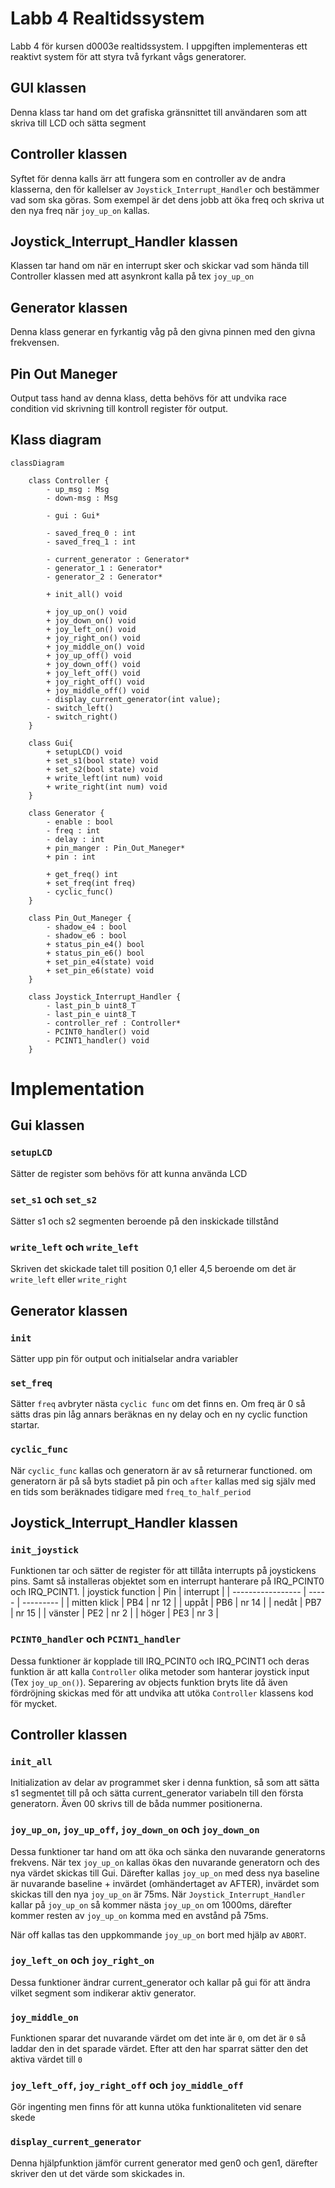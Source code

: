 # Labb 4 Realtidssystem
Labb 4 för kursen d0003e realtidssystem.
I uppgiften implementeras ett reaktivt system för att styra två fyrkant vågs generatorer.

## GUI klassen
Denna klass tar hand om det grafiska gränsnittet till användaren som att skriva till LCD och sätta segment

## Controller klassen
Syftet för denna kalls ärr att fungera som en controller av de andra klasserna,
den för kallelser av ``Joystick_Interrupt_Handler`` och bestämmer vad som ska göras.
Som exempel är det dens jobb att öka freq och skriva ut den nya freq när ``joy_up_on`` kallas.

## Joystick_Interrupt_Handler klassen
Klassen tar hand om när en interrupt sker och skickar vad som hända till Controller klassen med att asynkront kalla på tex ``joy_up_on`` 

## Generator klassen
Denna klass generar en fyrkantig våg på den givna pinnen med den givna frekvensen.

## Pin Out Maneger
Output tass hand av denna klass, detta behövs för att undvika race condition vid skrivning till kontroll register för output.  

## Klass diagram
<!--
hur klass diagramed görs
https://mermaid.js.org/syntax/classDiagram.html
-->
```mermaid
classDiagram

    class Controller {
        - up_msg : Msg
        - down-msg : Msg

        - gui : Gui*

        - saved_freq_0 : int
        - saved_freq_1 : int

        - current_generator : Generator*
        - generator_1 : Generator*
        - generator_2 : Generator*

        + init_all() void

        + joy_up_on() void
        + joy_down_on() void
        + joy_left_on() void
        + joy_right_on() void
        + joy_middle_on() void
        + joy_up_off() void
        + joy_down_off() void
        + joy_left_off() void
        + joy_right_off() void
        + joy_middle_off() void
        - display_current_generator(int value);
        - switch_left()
        - switch_right()
    }
    
    class Gui{
        + setupLCD() void
        + set_s1(bool state) void
        + set_s2(bool state) void
        + write_left(int num) void
        + write_right(int num) void
    }

    class Generator {
        - enable : bool
        - freq : int
        - delay : int
        + pin_manger : Pin_Out_Maneger*
        + pin : int

        + get_freq() int
        + set_freq(int freq)
        - cyclic_func()
    }

    class Pin_Out_Maneger {
        - shadow_e4 : bool
        - shadow_e6 : bool
        + status_pin_e4() bool
        + status_pin_e6() bool
        + set_pin_e4(state) void
        + set_pin_e6(state) void
    }

    class Joystick_Interrupt_Handler {
        - last_pin_b uint8_T
        - last_pin_e uint8_T
        - controller_ref : Controller*
        - PCINT0_handler() void
        - PCINT1_handler() void
    }
```

# Implementation

## Gui klassen

### ``setupLCD``
Sätter de register som behövs för att kunna använda LCD

### ``set_s1`` och ``set_s2``
Sätter s1 och s2 segmenten beroende på den inskickade tillstånd

### ``write_left`` och ``write_left``
Skriven det skickade talet till position 0,1 eller 4,5 beroende om det är ``write_left`` eller ``write_right``

## Generator klassen

### ``init``
Sätter upp pin för output och initialselar andra variabler

### ``set_freq``
Sätter ``freq``
avbryter nästa ``cyclic func`` om det finns en.
Om freq är 0 så sätts dras pin låg annars beräknas en ny delay och en ny cyclic function startar.

### ``cyclic_func``
När ``cyclic_func`` kallas och generatorn är av så returnerar functioned.
om generatorn är på så byts stadiet på pin och ``after`` kallas med sig själv med en
tids som beräknades tidigare med ``freq_to_half_period``

## Joystick_Interrupt_Handler klassen

### ``init_joystick``
Funktionen tar och sätter de register för att tillåta interrupts på joystickens pins.
Samt så installeras objektet som en interrupt hanterare på IRQ_PCINT0 och IRQ_PCINT1.
| joystick function | Pin   | interrupt |
| ----------------- | ----- | --------- |
| mitten klick      | PB4   | nr 12     |
| uppåt             | PB6   | nr 14     | 
| nedåt             | PB7   | nr 15     | 
| vänster           | PE2   | nr 2      | 
| höger             | PE3   | nr 3      |

### ``PCINT0_handler`` och ``PCINT1_handler``
Dessa funktioner är kopplade till IRQ_PCINT0 och IRQ_PCINT1
och deras funktion är att kalla ``Controller`` olika metoder som hanterar joystick input
(Tex ``joy_up_on()``).
Separering av objects funktion bryts lite då även fördröjning skickas med för att undvika att utöka ``Controller`` klassens kod för mycket.

## Controller klassen

### ``init_all``
Initialization av delar av programmet sker i denna funktion,
så som att sätta s1 segmentet till på och sätta current_generator variabeln till den första generatorn.
Även 00 skrivs till de båda nummer positionerna.

### ``joy_up_on``, ``joy_up_off``, ``joy_down_on`` och ``joy_down_on``
Dessa funktioner tar hand om att öka och sänka den nuvarande generatorns frekvens.
När tex ``joy_up_on`` kallas ökas den nuvarande generatorn och des nya värdet skickas till Gui.
Därefter kallas ``joy_up_on`` med dess nya baseline är nuvarande baseline + invärdet (omhändertaget av AFTER),
invärdet som skickas till den nya ``joy_up_on`` är 75ms.
När ``Joystick_Interrupt_Handler`` kallar på ``joy_up_on`` så kommer nästa ``joy_up_on`` om 1000ms,
därefter kommer resten av ``joy_up_on`` komma med en avstånd på 75ms.

När off kallas tas den uppkommande ``joy_up_on`` bort med hjälp av ``ABORT``.

### ``joy_left_on`` och ``joy_right_on``
Dessa funktioner ändrar current_generator och kallar på gui för att ändra vilket segment som indikerar aktiv generator.

### ``joy_middle_on``
Funktionen sparar det nuvarande värdet om det inte är ``0``, om det är ``0`` så laddar den in det sparade värdet.
Efter att den har sparrat sätter den det aktiva värdet till ``0``

### ``joy_left_off``, ``joy_right_off`` och ``joy_middle_off``
Gör ingenting men finns för att kunna utöka funktionaliteten vid senare skede

### ``display_current_generator``
Denna hjälpfunktion jämför current generator med gen0 och gen1,
därefter skriver den ut det värde som skickades in.

